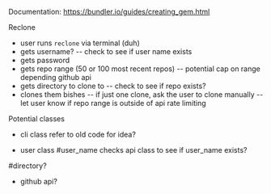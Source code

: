 Documentation: https://bundler.io/guides/creating_gem.html

Reclone

- user runs `reclone` via terminal (duh)
- gets username? 
  -- check to see if user name exists
- gets password
- gets repo range (50 or 100 most recent repos)
  -- potential cap on range depending github api
- gets directory to clone to
  -- check to see if repo exists?
- clones them bishes
  -- if just one clone, ask the user to clone manually
  -- let user know if repo range is outside of api rate limiting

Potential classes
- cli class
  refer to old code for idea?

- user class
 #user_name
  checks api class to see if user_name exists?


 #directory?

- github api?
